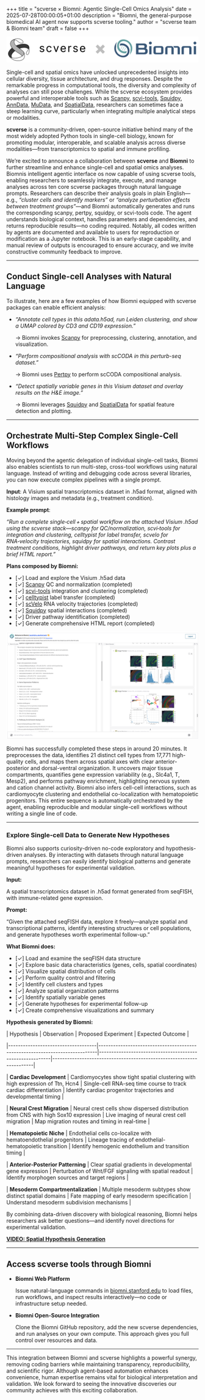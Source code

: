 +++
title = "scverse × Biomni: Agentic Single-Cell Omics Analysis"
date = 2025-07-28T00:00:05+01:00
description = "Biomni, the general-purpose biomedical AI agent now supports scverse tooling."
author = "scverse team & Biomni team"
draft = false
+++

<img src="/img/blog/scverse_x_biomni_banner.png" style="max-width: 100%;" alt="scverse × Biomni partnership banner" />

Single-cell and spatial omics have unlocked unprecedented insights into cellular diversity, tissue architecture, and drug responses. Despite the remarkable progress in computational tools, the diversity and complexity of analyses can still pose challenges. While the scverse ecosystem provides powerful and interoperable tools such as [Scanpy](https://scanpy.readthedocs.io/en/latest/), [scvi-tools](https://scvi-tools.org/), [Squidpy](https://squidpy.readthedocs.io/), [AnnData](https://anndata.readthedocs.io/en/latest/), [MuData](https://mudata.readthedocs.io/en/latest/), and [SpatialData](https://spatialdata.scverse.org/en/latest/), researchers can sometimes face a steep learning curve, particularly when integrating multiple analytical steps or modalities.

**scverse** is a community-driven, open-source initiative behind many of the most widely adopted Python tools in single-cell biology, known for promoting modular, interoperable, and scalable analysis across diverse modalities—from transcriptomics to spatial and immune profiling.

We’re excited to announce a collaboration between **scverse** and **Biomni** to further streamline and enhance single-cell and spatial omics analyses. Biomnis intelligent agentic interface os now capable of using scverse tools, enabling researchers to seamlessly integrate, execute, and manage analyses across ten core scverse packages through natural language prompts. Researchers can describe their analysis goals in plain English—e.g., *“cluster cells and identify markers”* or *“analyze perturbation effects between treatment groups”*—and Biomni automatically generates and runs the corresponding scanpy, pertpy, squidpy, or scvi-tools code. The agent understands biological context, handles parameters and dependencies, and returns reproducible results—no coding required. Notably, all codes written by agents are documented and available to users for reproduction or modification as a Jupyter notebook.  This is an early-stage capability, and manual review of outputs is encouraged to ensure accuracy, and we invite constructive community feedback to improve. 

---

## **Conduct Single-cell Analyses with Natural Language**

To illustrate, here are a few examples of how Biomni equipped with scverse packages can enable efficient analysis: 

* *“Annotate cell types in this adata.h5ad, run Leiden clustering, and show a UMAP colored by CD3 and CD19 expression.”*

   → Biomni invokes [Scanpy](https://scanpy.readthedocs.io/en/latest/) for preprocessing, clustering, annotation, and visualization.

* *“Perform compositional analysis with scCODA in this perturb-seq dataset.”*

   → Biomni uses [Pertpy](https://github.com/scverse/pertpy/) to perform scCODA compositional analysis.

* *“Detect spatially variable genes in this Visium dataset and overlay results on the H\&E image.”*

   → Biomni leverages [Squidpy](https://squidpy.readthedocs.io/) and [SpatialData](https://spatialdata.scverse.org/en/latest/) for spatial feature detection and plotting.

---

## **Orchestrate Multi-Step Complex Single-Cell Workflows**

Moving beyond the agentic delegation of individual single-cell tasks, Biomni also enables scientists to run multi-step, cross-tool workflows using natural language. Instead of writing and debugging code across several libraries, you can now execute complex pipelines with a single prompt.

**Input**: A Visium spatial transcriptomics dataset in .h5ad format, aligned with histology images and metadata (e.g., treatment condition).

**Example prompt**:

*“Run a complete single‑cell + spatial workflow on the attached Visium .h5ad using the scverse stack—scanpy for QC/normalization, scvi‑tools for integration and clustering, celltypist for label transfer, scvelo for RNA‑velocity trajectories, squidpy for spatial interactions. Contrast treatment conditions, highlight driver pathways, and return key plots plus a brief HTML report.”*

**Plans composed by Biomni:**

- [✓] Load and explore the Visium .h5ad data
- [✓] [Scanpy](https://scanpy.readthedocs.io/en/latest/) QC and normalization (completed)
- [✓] [scvi-tools](https://scvi-tools.org/) integration and clustering (completed)
- [✓] [celltypist](https://github.com/Teichlab/celltypist) label transfer (completed)
- [✓] [scVelo](https://scvelo.readthedocs.io/) RNA velocity trajectories (completed)
- [✓] [Squidpy](https://squidpy.readthedocs.io/) spatial interactions (completed)
- [✓] Driver pathway identification (completed)
- [✓] Generate comprehensive HTML report (completed)

<img src="/img/blog/scverse_x_biomni_ui.png" style="max-width: 100%;" alt="scverse × Biomni partnership banner" />

Biomni has successfully completed these steps in around 20 minutes. It preprocesses the data, identifies 21 distinct cell types from 17,771 high-quality cells, and maps them across spatial axes with clear anterior-posterior and dorsal-ventral organization. It uncovers major tissue compartments, quantifies gene expression variability (e.g., Slc4a1, T, Mesp2), and performs pathway enrichment, highlighting nervous system and cation channel activity. Biomni also infers cell-cell interactions, such as cardiomyocyte clustering and endothelial co-localization with hematopoietic progenitors. This entire sequence is automatically orchestrated by the agent, enabling reproducible and modular single-cell workflows without writing a single line of code.

---

### **Explore Single-cell Data to Generate New Hypotheses**

Biomni also supports curiosity-driven no-code exploratory and hypothesis-driven analyses. By interacting with datasets through natural language prompts, researchers can easily identify biological patterns and generate meaningful hypotheses for experimental validation.

**Input:**

A spatial transcriptomics dataset in .h5ad format generated from seqFISH, with immune-related gene expression.

**Prompt:**

“Given the attached seqFISH data, explore it freely—analyze spatial and transcriptional patterns, identify interesting structures or cell populations, and generate hypotheses worth experimental follow-up.”

**What Biomni does:**

- [✓] Load and examine the seqFISH data structure
- [✓] Explore basic data characteristics (genes, cells, spatial coordinates)
- [✓] Visualize spatial distribution of cells
- [✓] Perform quality control and filtering
- [✓] Identify cell clusters and types
- [✓] Analyze spatial organization patterns
- [✓] Identify spatially variable genes
- [✓] Generate hypotheses for experimental follow-up
- [✓] Create comprehensive visualizations and summary

**Hypothesis generated by Biomni:**

| Hypothesis                          | Observation                                                                 | Proposed Experiment                                      | Expected Outcome                                                    |

|------------------------------------|-----------------------------------------------------------------------------|----------------------------------------------------------|----------------------------------------------------------------------|

| **Cardiac Development**            | Cardiomyocytes show tight spatial clustering with high expression of Ttn, Hcn4 | Single-cell RNA-seq time course to track cardiac differentiation | Identify cardiac progenitor trajectories and developmental timing   |

| **Neural Crest Migration**         | Neural crest cells show dispersed distribution from CNS with high Sox10 expression | Live imaging of neural crest cell migration              | Map migration routes and timing in real-time                        |

| **Hematopoietic Niche**           | Endothelial cells co-localize with hematoendothelial progenitors             | Lineage tracing of endothelial-hematopoietic transition   | Identify hemogenic endothelium and transition timing                |

| **Anterior-Posterior Patterning**  | Clear spatial gradients in developmental gene expression                     | Perturbation of Wnt/FGF signaling with spatial readout    | Identify morphogen sources and target regions                       |

| **Mesoderm Compartmentalization** | Multiple mesoderm subtypes show distinct spatial domains                     | Fate mapping of early mesoderm specification              | Understand mesoderm subdivision mechanisms                          |

By combining data-driven discovery with biological reasoning, Biomni helps researchers ask better questions—and identify novel directions for experimental validation.

**[VIDEO: Spatial Hypothesis Generation](https://drive.google.com/file/d/1B7CLwDRLOor8WJNtL_MdUGEHZduIJIX5/view?usp=sharing)**

---

## **Access scverse tools through Biomni** 

* **Biomni Web Platform**

  Issue natural-language commands in [biomni.stanford.edu](http://biomni.stanford.edu) to load files, run workflows, and inspect results interactively—no code or infrastructure setup needed.

* **Biomni Open-Source Integration**

  Clone the Biomni GitHub repository, add the new scverse dependencies, and run analyses on your own compute. This approach gives you full control over resources and data.

---

This integration between Biomni and scverse highlights a powerful synergy, removing coding barriers while maintaining transparency, reproducibility, and scientific rigor. Although agent-based automation enhances convenience, human expertise remains vital for biological interpretation and validation. We look forward to seeing the innovative discoveries our community achieves with this exciting collaboration.
